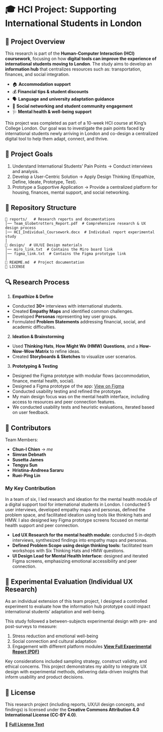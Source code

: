 # 🎓 HCI Project: Supporting International Students in London

## 📌 Project Overview
This research is part of the **Human-Computer Interaction (HCI) coursework**, focusing on how **digital tools can improve the experience of international students moving to London**. The study aims to develop an **information hub** that centralizes resources such as:
transportation, finances, and social integration.
- 🏠 **Accommodation support**
- 💰 **Financial tips & student discounts**
- 🗣️ **Language and university adaptation guidance**
- 👫 **Social networking and student community engagement**
- 🩺 **Mental health & well-being support**

This project was completed as part of a 10-week HCI course at King’s College London. Our goal was to investigate the pain points faced by international students newly arriving in London and co-design a centralized digital tool to help them adapt, connect, and thrive.

## 🎯 Project Goals
1. Understand International Students’ Pain Points → Conduct interviews and analysis.
2. Develop a User-Centric Solution → Apply Design Thinking (Empathize, Define, Ideate, Prototype, Test).
3. Prototype a Supportive Application → Provide a centralized platform for housing, finances, mental support, and social networking.

## 📂 Repository Structure
```
📂 reports/   # Research reports and documentations
│── Team_Globetrotters_Report.pdf  # Comprehensive research & UX design process  
│── HCI_Individual_Coursework.docx  # Individual report experimental study
│
📂 design/  # UX/UI Design materials
│── miro_link.txt  # Contains the Miro board link
│── figma_link.txt  # Contains the Figma prototype link
│
📄 README.md  # Project documentation
📄 LICENSE  
```

## 🔍 Research Process
1. **Empathize & Define**
- Conducted **30+** interviews with international students.
- Created **Empathy Maps** and identified common challenges.
- Developed **Personas** representing key user groups.
- Formulated **Problem Statements** addressing financial, social, and academic difficulties.

2. **Ideation & Brainstorming**
- Used **Thinking Hats**, **How Might We (HMW) Questions**, and a **How-Now-Wow Matrix** to refine ideas.
- Created **Storyboards & Sketches** to visualize user scenarios.

3. **Prototyping & Testing**
- Designed the Figma prototype with modular flows (accommodation, finance, mental health, social).
- Designed a Figma prototype of the app: [View on Figma](https://www.figma.com/design/Yqw39K1NnPebK1WENffMD5/HCI?node-id=0-1&p=f)
- Conducted usability testing and refined the prototype.
- My main design focus was on the mental health interface, including access to resources and peer connection features.
- We conducted usability tests and heuristic evaluations, iterated based on user feedback.

## 🤝 **Contributors**
Team Members:
- **Chun-I Chien** -> *me*
- **Simran Debnath**
- **Susetta James**
- **Tengyu Sun**
- **Hristina-Andreea Sararu**
- **Ruei-Ping Lin**
### My Key Contribution
In a team of six, I led research and ideation for the mental health module of a digital support tool for international students in London. I conducted 5 user interviews, developed empathy maps and personas, defined the problem space, and facilitated ideation using tools like thinking hats and HMW. I also designed key Figma prototype screens focused on mental health support and peer connection.
- **Led UX Research for the mental health module:** conducted 5 in-depth interviews, synthesized findings into empathy maps and personas.
- **Defined Problem Scope using design thinking tools:** facilitated team workshops with Six Thinking Hats and HMW questions.
- **UI Design Lead for Mental Health Interface:** designed and iterated Figma screens, emphasizing emotional accessibility and peer connection.

## 🧪 Experimental Evaluation (Individual UX Research)
As an individual extension of this team project, I designed a controlled experiment to evaluate how the information hub prototype could impact international students’ adaptation and well-being.

This study followed a between-subjects experimental design with pre- and post-surveys to measure:
1. Stress reduction and emotional well-being
2. Social connection and cultural adaptation
3. Engagement with different platform modules
[**View Full Experimental Report (PDF)**](reports/HCI_Individual_Coursework.pdf)

Key considerations included sampling strategy, construct validity, and ethical concerns.
This project demonstrates my ability to integrate UX design with experimental methods, delivering data-driven insights that inform usability and product decisions.

## 📜 License
This research project (including reports, UX/UI design concepts, and findings) is licensed under the **Creative Commons Attribution 4.0 International License (CC-BY 4.0)**. 

📄 **[Full License Text](LICENSE)**  
